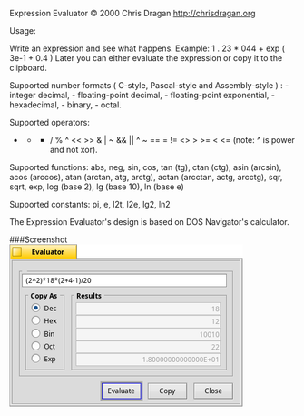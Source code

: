 Expression Evaluator © 2000 Chris Dragan
http://chrisdragan.org

Usage:

Write an expression and see what happens.
Example:
	1 . 23 * 044 + exp ( 3e-1 + 0.4 )
Later you can either evaluate the expression or copy it to the clipboard.

Supported number formats ( C-style, Pascal-style and Assembly-style ) :
	- integer decimal,
	- floating-point decimal,
	- floating-point exponential,
	- hexadecimal,
	- binary,
	- octal.

Supported operators:
+ - * / % ^ << >> & | ~ && || ^ ~ == = != <> > >= < <=
(note: ^ is power and not xor).

Supported functions:
abs, neg, sin, cos, tan (tg), ctan (ctg), asin (arcsin), acos (arccos), atan (arctan, atg, arctg), actan (arcctan, actg, arcctg), sqr, sqrt, exp, log (base 2), lg (base 10), ln (base e)

Supported constants:
pi, e, l2t, l2e, lg2, ln2

The Expression Evaluator's design is based on DOS Navigator's calculator.

###Screenshot
![Screenshot](Screenshot.png)